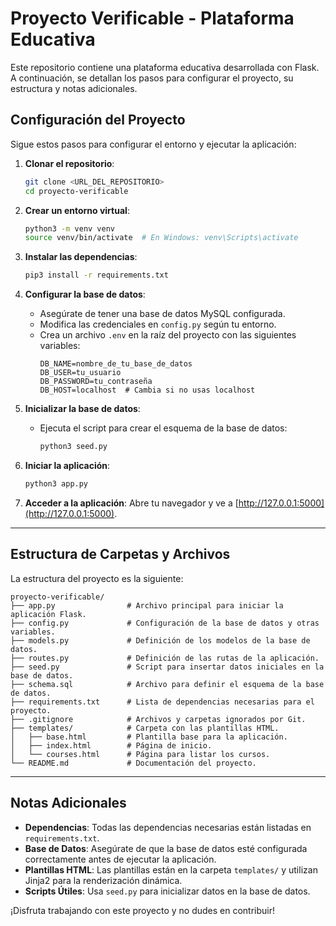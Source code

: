 # Proyecto Verificable - Plataforma Educativa

Este repositorio contiene una plataforma educativa desarrollada con Flask. A continuación, se detallan los pasos para configurar el proyecto, su estructura y notas adicionales.

## Configuración del Proyecto

Sigue estos pasos para configurar el entorno y ejecutar la aplicación:

1. **Clonar el repositorio**:

   ```bash
   git clone <URL_DEL_REPOSITORIO>
   cd proyecto-verificable
   ```

2. **Crear un entorno virtual**:

   ```bash
   python3 -m venv venv
   source venv/bin/activate  # En Windows: venv\Scripts\activate
   ```

3. **Instalar las dependencias**:

   ```bash
   pip3 install -r requirements.txt
   ```

4. **Configurar la base de datos**:

   - Asegúrate de tener una base de datos MySQL configurada.
   - Modifica las credenciales en `config.py` según tu entorno.
   - Crea un archivo `.env` en la raíz del proyecto con las siguientes variables:
     ```env
     DB_NAME=nombre_de_tu_base_de_datos
     DB_USER=tu_usuario
     DB_PASSWORD=tu_contraseña
     DB_HOST=localhost  # Cambia si no usas localhost
     ```

5. **Inicializar la base de datos**:

   - Ejecuta el script para crear el esquema de la base de datos:
     ```bash
     python3 seed.py
     ```

6. **Iniciar la aplicación**:

   ```bash
   python3 app.py
   ```

7. **Acceder a la aplicación**:
   Abre tu navegador y ve a [http://127.0.0.1:5000](http://127.0.0.1:5000).

---

## Estructura de Carpetas y Archivos

La estructura del proyecto es la siguiente:

```
proyecto-verificable/
├── app.py                # Archivo principal para iniciar la aplicación Flask.
├── config.py             # Configuración de la base de datos y otras variables.
├── models.py             # Definición de los modelos de la base de datos.
├── routes.py             # Definición de las rutas de la aplicación.
├── seed.py               # Script para insertar datos iniciales en la base de datos.
├── schema.sql            # Archivo para definir el esquema de la base de datos.
├── requirements.txt      # Lista de dependencias necesarias para el proyecto.
├── .gitignore            # Archivos y carpetas ignorados por Git.
├── templates/            # Carpeta con las plantillas HTML.
│   ├── base.html         # Plantilla base para la aplicación.
│   ├── index.html        # Página de inicio.
│   └── courses.html      # Página para listar los cursos.
└── README.md             # Documentación del proyecto.
```

---

## Notas Adicionales

- **Dependencias**: Todas las dependencias necesarias están listadas en `requirements.txt`.
- **Base de Datos**: Asegúrate de que la base de datos esté configurada correctamente antes de ejecutar la aplicación.
- **Plantillas HTML**: Las plantillas están en la carpeta `templates/` y utilizan Jinja2 para la renderización dinámica.
- **Scripts Útiles**: Usa `seed.py` para inicializar datos en la base de datos.

¡Disfruta trabajando con este proyecto y no dudes en contribuir!
